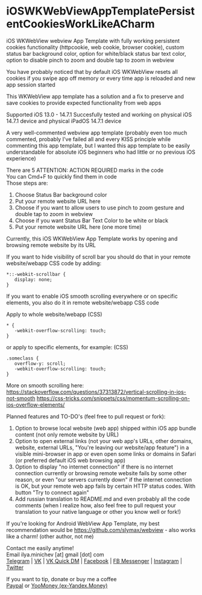 # iOSWKWebViewAppTemplatePersistentCookiesWorkLikeACharm
iOS WKWebView webview App Template with fully working persistent cookies functionality (httpcookie, web cookie, browser cookie), custom status bar background color, option for white/black status bar text color, option to disable pinch to zoom and double tap to zoom in webview

You have probably noticed that by default iOS WKWebView resets all cookies if you swipe app off memory or every time app is reloaded and new app session started

This WKWebView app template has a solution and a fix to preserve and save cookies to provide expected functionality from web apps

Supported iOS 13.0 - 14.7.1
Succesfully tested and working on physical iOS 14.7.1 device and physical iPadOS 14.7.1 device

A very well-commented webview app template (probably even too much commented, probably I've failed all and every KISS principle while commenting this app template, but I wanted this app template to be easily understandable for absolute iOS beginners who had little or no previous iOS experience)

There are 5 ATTENTION: ACTION REQUIRED marks in the code  
You can Cmd+F to quickly find them in code  
Those steps are:
1. Choose Status Bar background color
2. Put your remote website URL here
3. Choose if you want to allow users to use pinch to zoom gesture and double tap to zoom in webview
4. Choose if you want Status Bar Text Color to be white or black
5. Put your remote website URL here (one more time)

Currently, this iOS WKWebView App Template works by opening and browsing remote website by its URL  

If you want to hide visibility of scroll bar you should do that in your remote website/webapp CSS code by adding:
```
*::-webkit-scrollbar {
   display: none;
}
```

If you want to enable iOS smooth scrolling everywhere or on specific elements, you also do it in remote website/webapp CSS code

Apply to whole website/webapp (CSS)
```
* {
   -webkit-overflow-scrolling: touch;
}
```

or apply to specific elements, for example: (CSS)
```
.someclass {
   overflow-y: scroll;
   -webkit-overflow-scrolling: touch;
}
```
    
More on smooth scrolling here:
https://stackoverflow.com/questions/37313872/vertical-scrolling-in-ios-not-smooth
https://css-tricks.com/snippets/css/momentum-scrolling-on-ios-overflow-elements/


Planned features and TO-DO's (feel free to pull request or fork):
1. Option to browse local website (web app) shipped within iOS app bundle content (not only remote website by URL)
2. Option to open external links (not your web app's URLs, other domains, website, external URLs, "You're leaving our website/app feature") in a visible mini-browser in app or even open some links or domains in Safari (or preferred default iOS web browsing app)
3. Option to display "no internet connection" if there is no internet connection currently or browsing remote website fails by some other reason, or even "our servers currently down" if the internet connection is OK, but your remote web app fails by certain HTTP status codes. With button "Try to connect again"
4. Add russian translation to README.md and even probably all the code comments (when I realize how, also feel free to pull request your translation to your native language or other you know well or fork!)

If you're looking for Android WebView App Template, my best recommendation would be https://github.com/slymax/webview - also works like a charm! (other author, not me)

Contact me easily anytime!  
Email ilya.minichev [at] gmail [dot] com  
[Telegram](https://t.me/ilyaminichev) | [VK](https://vk.com/ilyaminichev) | [VK Quick DM](https://vk.me/ilyaminichev) | [Facebook](https://facebook.com/ilyaminichev) | [FB Messenger](https://m.me/ilyaminichev) | [Instagram](https://instagram.com/ilyaminichev) | [Twitter](http://twitter.com/ilyaminichev)

If you want to tip, donate or buy me a coffee  
[Paypal](https://paypal.me/ilyaminichev/) or [YooMoney (ex-Yandex.Money)](https://yoomoney.ru/to/41001860338656) 
